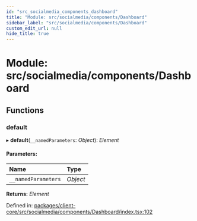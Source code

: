 ```yaml
---
id: "src_socialmedia_components_dashboard"
title: "Module: src/socialmedia/components/Dashboard"
sidebar_label: "src/socialmedia/components/Dashboard"
custom_edit_url: null
hide_title: true
---
```


# Module: src/socialmedia/components/Dashboard

## Functions

### default

▸ **default**(`__namedParameters`: *Object*): *Element*

#### Parameters:

Name | Type |
:------ | :------ |
`__namedParameters` | *Object* |

**Returns:** *Element*

Defined in: [packages/client-core/src/socialmedia/components/Dashboard/index.tsx:102](https://github.com/xr3ngine/xr3ngine/blob/77d12cea0/packages/client-core/src/socialmedia/components/Dashboard/index.tsx#L102)
